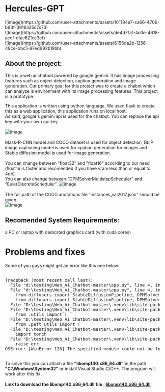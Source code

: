 <h1>Hercules-GPT</h1>
![image](https://github.com/user-attachments/assets/101184a7-ca66-4709-b63f-3916335c7c73) <br>
![Image](https://github.com/user-attachments/assets/de4d71a1-4c0e-4618-accf-cfae621cc3cf) <br>
![image](https://github.com/user-attachments/assets/6155da2b-1256-48ce-bbc5-97ed692b19bb) <br>

<h2>About the project: </h2>
This is a web ai chatbot powered by google gemini. It has image processing features such as object detection, caption generation and image generation. 
Our primary goal for this project was to create a chabot which can analyze is environment with its image processing features.  
This project is a prototype.

This application is written using python language. We used flask to create this as a web application, this application runs on local host. <br>
As said, google's gemini api is used for the chatbot. You can replace the api key with your own api key. <br><br>
![image](https://github.com/user-attachments/assets/011b02d8-68a2-4fd5-aa67-b44c6441c5c0)
<br><br>
Mask-R-CNN model and COCO dataset is used for object detection, BLIP image captioning model is used for cpation generation for images and Stable diffusion model is used for image generation.
<br><br>
You can change between "float32" and "float16" according to our need (float16 is faster and recomended if you have vram less than or equal to 4gb). <br>
You can also change between "DPMSolverMultistepScheduler" and "EulerDiscreteScheduler".
![image](https://github.com/user-attachments/assets/3e310cc1-ed9b-4897-a771-e38190041857)
<br><br>
The full path of the COCO anotations file "instances_val2017.json" should be given <br>
![image](https://github.com/user-attachments/assets/cf10800e-297a-4d93-8337-d6a165abd08f)
<br>

<h2>Recomended System Requirements:</h2>
a PC or laptop with dedicated graphics card (with cuda cores)

<h1>Problems and fixes</h1>
Some of you guys might get an error like this one below: <br><br>
<pre>
Traceback (most recent call last):
  File "d:\testing\Web_Ai_Chatbot-master\app.py", line 4, in <module>
  File "d:\testing\Web_Ai_Chatbot-master\app.py", line 4, in <module>
    from diffusers import StableDiffusionPipeline, DPMSolverMultistepScheduler
    from diffusers import StableDiffusionPipeline, DPMSolverMultistepScheduler
  File "D:\testing\Web_Ai_Chatbot-master\.venv\lib\site-packages\diffusers\__init__.py", line 5, in <module>
  File "D:\testing\Web_Ai_Chatbot-master\.venv\lib\site-packages\diffusers\__init__.py", line 5, in <module>
    from .utils import (
  File "D:\testing\Web_Ai_Chatbot-master\.venv\lib\site-packages\diffusers\utils\__init__.py", line 100, in <module>
    from .peft_utils import (
  File "D:\testing\Web_Ai_Chatbot-master\.venv\lib\site-packages\diffusers\utils\peft_utils.py", line 28, in <module>
    import torch
  File "D:\testing\Web_Ai_Chatbot-master\.venv\lib\site-packages\torch\__init__.py", line 148, in <module>
    raise err
OSError: [WinError 126] The specified module could not be found. Error loading "D:\testing\Web_Ai_Chatbot-master\.venv\lib\site-packages\torch\lib\fbgemm.dll" or one of its dependencies.
</pre>
<br>
To solve this you can attach a file <b>"libomp140.x86_64.dll"</b> in the path <b>"C:\Windows\System32"</b> or install Visual Studio C/C++. The program will work after this fix. <br><br>
<b>Link to download the libomp140.x86_64.dll file : <a href="https://www.youtube.com/redirect?event=video_description&redir_token=QUFFLUhqbXQwWXc0RWwwd01KczdtMDMtTTQ1bndmMW9FUXxBQ3Jtc0tuNUpsRVg0S1NYVmxrVk9JYllRV3JVQ3BadjBjTS1FeEhuNTdwY1ZYb1RIY3Ztd3M2Y0w0UUhqck5XSDAyeUJkT1h0S2QtN1lBM3lxZmlFOVlVY3k2aTZmU1ZRZy1Xb1Y2UW0xVXdtYVNvOV9GT0wxQQ&q=https%3A%2F%2Fgithub.com%2Frorymulcahey%2Flibomp140.x86_64.dll%2Fraw%2Fmain%2Flibomp140.x86_64.dll&v=npPdd7wk3Ok">libomp140.x86_64.dll</a></b>
